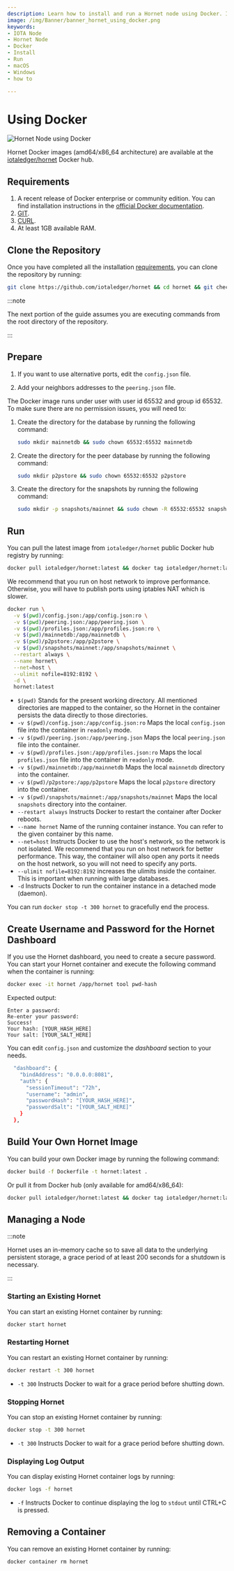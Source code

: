 ```yaml
---
description: Learn how to install and run a Hornet node using Docker. It is recommended for macOS and Windows.
image: /img/Banner/banner_hornet_using_docker.png
keywords:
- IOTA Node
- Hornet Node
- Docker
- Install
- Run
- macOS
- Windows
- how to

---
```


# Using Docker

![Hornet Node using Docker](/img/Banner/banner_hornet_using_docker.png)

Hornet Docker images (amd64/x86_64 architecture) are available at the [iotaledger/hornet](https://hub.docker.com/r/iotaledger/hornet) Docker hub.

## Requirements

1. A recent release of Docker enterprise or community edition. You can find installation instructions in the [official Docker documentation](https://docs.docker.com/engine/install/).
2. [GIT](https://git-scm.com/).
3. [CURL](https://curl.se/).
4. At least 1GB available RAM.

## Clone the Repository

Once you have completed all the installation [requirements](#requirements), you can clone the repository by running:

```sh
git clone https://github.com/iotaledger/hornet && cd hornet && git checkout mainnet
```

:::note

The next portion of the guide assumes you are executing commands from the root directory of the repository.

:::

## Prepare

1. If you want to use alternative ports, edit the `config.json` file.

2. Add your neighbors addresses to the `peering.json` file.

The Docker image runs under user with user id 65532 and group id 65532. To make sure there are no permission issues, you will need to:

1. Create the directory for the database by running the following command:

   ```sh
   sudo mkdir mainnetdb && sudo chown 65532:65532 mainnetdb
   ```

2. Create the directory for the peer database by running the following command:

   ```sh
   sudo mkdir p2pstore && sudo chown 65532:65532 p2pstore
   ```

3. Create the directory for the snapshots by running the following command:

   ```sh
   sudo mkdir -p snapshots/mainnet && sudo chown -R 65532:65532 snapshots
   ```

## Run

You can pull the latest image from `iotaledger/hornet` public Docker hub registry by running:

```bash
docker pull iotaledger/hornet:latest && docker tag iotaledger/hornet:latest hornet:latest
```

We recommend that you run on host network to improve performance. Otherwise, you will have to publish ports using iptables NAT which is slower.

```sh
docker run \
  -v $(pwd)/config.json:/app/config.json:ro \
  -v $(pwd)/peering.json:/app/peering.json \
  -v $(pwd)/profiles.json:/app/profiles.json:ro \
  -v $(pwd)/mainnetdb:/app/mainnetdb \
  -v $(pwd)/p2pstore:/app/p2pstore \
  -v $(pwd)/snapshots/mainnet:/app/snapshots/mainnet \
  --restart always \
  --name hornet\
  --net=host \
  --ulimit nofile=8192:8192 \
  -d \
  hornet:latest
```

* `$(pwd)` Stands for the present working directory. All mentioned directories are mapped to the container, so the Hornet in the container persists the data directly to those directories.
* `-v $(pwd)/config.json:/app/config.json:ro` Maps the local `config.json` file into the container in `readonly` mode.
* `-v $(pwd)/peering.json:/app/peering.json` Maps the local `peering.json` file into the container.
* `-v $(pwd)/profiles.json:/app/profiles.json:ro` Maps the local `profiles.json` file into the container in `readonly` mode.
* `-v $(pwd)/mainnetdb:/app/mainnetdb` Maps the local `mainnetdb` directory into the container.
* `-v $(pwd)/p2pstore:/app/p2pstore` Maps the local `p2pstore` directory into the container.
* `-v $(pwd)/snapshots/mainnet:/app/snapshots/mainnet` Maps the local `snapshots` directory into the container.
* `--restart always` Instructs Docker to restart the container after Docker reboots.
* `--name hornet` Name of the running container instance. You can refer to the given container by this name.
* `--net=host` Instructs Docker to use the host's network, so the network is not isolated. We recommend that you run on host network for better performance. This way, the container will also open any ports it needs on the host network, so you will not need to specify any ports.
* `--ulimit nofile=8192:8192` increases the ulimits inside the container. This is important when running with large databases.
* `-d` Instructs Docker to run the container instance in a detached mode (daemon).


You can run `docker stop -t 300 hornet` to gracefully end the process.

## Create Username and Password for the Hornet Dashboard

If you use the Hornet dashboard, you need to create a secure password. You can start your Hornet container and execute the following command when the container is running:

```sh
docker exec -it hornet /app/hornet tool pwd-hash

```

Expected output:

```plaintext
Enter a password:
Re-enter your password:
Success!
Your hash: [YOUR_HASH_HERE]
Your salt: [YOUR_SALT_HERE]
```

You can edit `config.json` and customize the _dashboard_ section to your needs.

```sh
  "dashboard": {
    "bindAddress": "0.0.0.0:8081",
    "auth": {
      "sessionTimeout": "72h",
      "username": "admin",
      "passwordHash": "[YOUR_HASH_HERE]",
      "passwordSalt": "[YOUR_SALT_HERE]"
    }
  },
```

## Build Your Own Hornet Image

You can build your own Docker image by running the following command:

```sh
docker build -f Dockerfile -t hornet:latest .
```

Or pull it from Docker hub (only available for amd64/x86_64):

```sh
docker pull iotaledger/hornet:latest && docker tag iotaledger/hornet:latest hornet:latest
```

## Managing a Node

:::note

Hornet uses an in-memory cache so to save all data to the underlying persistent storage, a grace period of at least 200 seconds for a shutdown is necessary.

:::

### Starting an Existing Hornet

You can start an existing Hornet container by running:

```bash
docker start hornet
```

### Restarting Hornet

You can restart an existing Hornet container by running:

```bash
docker restart -t 300 hornet
```

* `-t 300` Instructs Docker to wait for a grace period before shutting down.

### Stopping Hornet

You can stop an existing Hornet container by running:

```bash
docker stop -t 300 hornet
```

* `-t 300` Instructs Docker to wait for a grace period before shutting down.

### Displaying Log Output

You can display existing Hornet container logs by running:

```bash
docker logs -f hornet
```

* `-f`
Instructs Docker to continue displaying the log to `stdout` until CTRL+C is pressed.

## Removing a Container

You can remove an existing Hornet container by running:

```bash
docker container rm hornet
```
